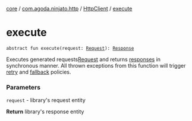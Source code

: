 [core](../../index.md) / [com.agoda.ninjato.http](../index.md) / [HttpClient](index.md) / [execute](./execute.md)

# execute

`abstract fun execute(request: `[`Request`](../-request/index.md)`): `[`Response`](../-response/index.md)

Executes generated requests[Request](../-request/index.md) and returns [responses](../-response/index.md) in synchronous manner.
All thrown exceptions from this function will trigger [retry](../../com.agoda.ninjato.policy/-retry-policy/index.md) and [fallback](../../com.agoda.ninjato.policy/-fallback-policy/index.md) policies.

### Parameters

`request` - library's request entity

**Return**
library's response entity

